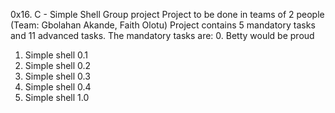 0x16. C - Simple Shell
Group project
Project to be done in teams of 2 people (Team: Gbolahan Akande, Faith Olotu)
Project contains 5 mandatory tasks and 11 advanced tasks.
The mandatory tasks are:
0. Betty would be proud
1. Simple shell 0.1
2. Simple shell 0.2
3. Simple shell 0.3
4. Simple shell 0.4
5. Simple shell 1.0

